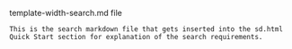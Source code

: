 template-width-search.md file

    This is the search markdown file that gets inserted into the sd.html Quick Start section for explanation of the search requirements.
    